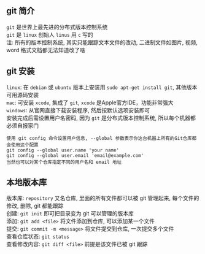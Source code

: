 ## **git 简介**

`git` 是世界上最先进的分布式版本控制系统  
`git` 是 `linux` 创始人 `linus` 用 `c` 写的  
注: 所有的版本控制系统, 其实只能跟踪文本文件的改动, 二进制文件如图片, 视频, word 格式文档都无法知道改了啥

## **git 安装**

`linux`: 在 `debian` 或 `ubuntu` 版本上安装用 `sudo apt-get install git`, 其他版本可用源码安装  
`mac`: 可安装 `xcode`, 集成了 `git`, `xcode` 是Apple官方IDE，功能非常强大  
`windows`: 从官网直接下载安装程序, 然后按默认选项安装即可  
安装完成后需设置用户名密码, 因为 `git` 是分布式版本控制系统, 所以每个机器都必须自报家门

	使用 git config 命令设置用户信息, --global 参数表示你这台机器上所有的Git仓库都会使用这个配置
	git config --global user.name 'your name'
	git config --global user.email 'email@example.com'
	当然也可以对某个仓库指定不同的用户名和 email 地址

## **本地版本库**

版本库: `repository` 又名仓库, 里面的所有文件都可以被 git 管理起来, 每个文件的修改, 删除, git 都能跟踪  
创建: `git init` 即可把目录变为 git 可以管理的版本库  
添加: `git add <file>` 将文件添加到仓库, 可以添加某一个文件  
提交: `git commit -m <message>` 将文件提交到仓库, 一次提交多个文件  
查看仓库状态: `git status`  
查看修改内容: `git diff <file>` 前提是该文件已被 git 跟踪  
